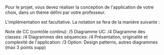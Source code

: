 Pour le projet, vous devez réaliser la conception de l'application de votre choix, dans un thème défini par votre professeur.

L'implémentation est facultative. La notation se fera de la manière suivante :

Note de CC (contrôle continu): /5
Diagramme UC: /4
Diagramme des classes: /4
Diagrammes des séquences: /4
Présentation, originalité et complexité de l'application: /3
Option: Design patterns, autres diagrammes (max 3 points supp)
